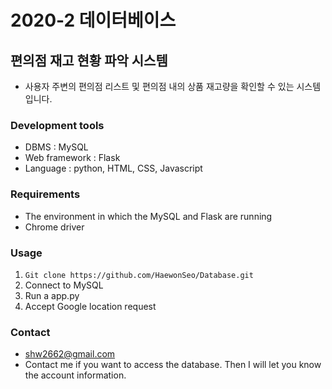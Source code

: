 # 2020-2 데이터베이스

## 편의점 재고 현황 파악 시스템
+ 사용자 주변의 편의점 리스트 및 편의점 내의 상품 재고량을 확인할 수 있는 시스템입니다.

### Development tools
+ DBMS : MySQL
+ Web framework : Flask
+ Language : python, HTML, CSS, Javascript

### Requirements
+ The environment in which the MySQL and Flask are running
+ Chrome driver

### Usage
1. `Git clone https://github.com/HaewonSeo/Database.git`
2. Connect to MySQL
3. Run a app.py
4. Accept Google location request

### Contact
+ shw2662@gmail.com
+ Contact me if you want to access the database. Then I will let you know the account information.
